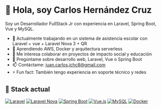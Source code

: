 # 👋 Hola, soy Carlos Hernández Cruz

Soy un Desarrollador FullStack Jr con experiencia en Laravel, Spring Boot, Vue y MySQL.

- 🔭 Actualmente trabajando en un sistema de asistencia escolar con Laravel + vue + Laravel Nova 3 + QR
- 🌱 Aprendiendo AWS, Docker y arquitectura serverless
- 👯 Me interesa colaborar en proyectos de impacto social y educación
- 💬 Pregúntame sobre desarrollo web, Laravel, Vue o Spring Boot
- 📫 Contáctame: juan.carlos.jchc8@gmail.com
- ⚡ Fun fact: También tengo experiencia en soporte técnico y redes

## 🚀 Stack actual
[![Laravel](https://img.shields.io/badge/Laravel-E74430?style=for-the-badge&logo=laravel&logoColor=white)](https://laravel.com)
[![Laravel Nova](https://img.shields.io/badge/Laravel%20Nova-3.x-4B5563?style=for-the-badge&logo=laravel&logoColor=white)](https://nova.laravel.com)
[![Spring Boot](https://img.shields.io/badge/Spring_Boot-6DB33F?style=for-the-badge&logo=spring-boot&logoColor=white)](https://spring.io/projects/spring-boot)
[![Vue.js](https://img.shields.io/badge/Vue.js-35495E?style=for-the-badge&logo=vue.js&logoColor=4FC08D)](https://vuejs.org)
[![MySQL](https://img.shields.io/badge/MySQL-005C84?style=for-the-badge&logo=mysql&logoColor=white)](https://www.mysql.com)
[![Docker](https://img.shields.io/badge/Docker-2496ED?style=for-the-badge&logo=docker&logoColor=white)](https://www.docker.com)
